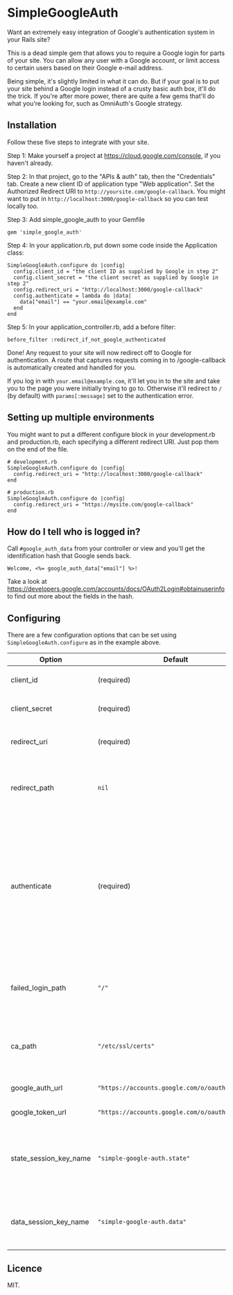 # SimpleGoogleAuth

Want an extremely easy integration of Google's authentication system in your Rails site?

This is a dead simple gem that allows you to require a Google login for parts of your site.
You can allow any user with a Google account, or limit access to certain users based on their
Google e-mail address.

Being simple, it's slightly limited in what it can do.  But if your goal is to put your site
behind a Google login instead of a crusty basic auth box, it'll do the trick. 
If you're after more power, there are quite a few gems that'll do what you're looking for,
such as OmniAuth's Google strategy.

## Installation

Follow these five steps to integrate with your site.

Step 1: Make yourself a project at https://cloud.google.com/console, if you haven't already.

Step 2: In that project, go to the "APIs & auth" tab, then the "Credentials" tab.  Create a new client ID of application type "Web application".  Set the Authorized Redirect URI to
`http://yoursite.com/google-callback`.  You might want to put in `http://localhost:3000/google-callback` so you can test locally too.

Step 3: Add simple_google_auth to your Gemfile

    gem 'simple_google_auth'

Step 4: In your application.rb, put down some code inside the Application class:

    SimpleGoogleAuth.configure do |config|
      config.client_id = "the client ID as supplied by Google in step 2"
      config.client_secret = "the client secret as supplied by Google in step 2"
      config.redirect_uri = "http://localhost:3000/google-callback"
      config.authenticate = lambda do |data|
        data["email"] == "your.email@example.com"
      end
    end

Step 5: In your application_controller.rb, add a before filter:

    before_filter :redirect_if_not_google_authenticated

Done!  Any request to your site will now redirect off to Google for authentication.
A route that captures requests coming in to /google-callback is automatically created and handled for you.

If you log in with `your.email@example.com`, it'll let you in to the site and take you to the page you were initially trying to go to.
Otherwise it'll redirect to `/` (by default) with `params[:message]` set to the authentication error.

## Setting up multiple environments

You might want to put a different configure block in your development.rb and production.rb, each specifying
a different redirect URI.  Just pop them on the end of the file.

    # development.rb
    SimpleGoogleAuth.configure do |config|
      config.redirect_uri = "http://localhost:3000/google-callback"
    end

    # production.rb
    SimpleGoogleAuth.configure do |config|
      config.redirect_uri = "https://mysite.com/google-callback"
    end


## How do I tell who is logged in?

Call `#google_auth_data` from your controller or view and you'll get the identification hash that Google sends back.

    Welcome, <%= google_auth_data["email"] %>!

Take a look at https://developers.google.com/accounts/docs/OAuth2Login#obtainuserinfo to find out more about the fields in the hash.

## Configuring

There are a few configuration options that can be set using `SimpleGoogleAuth.configure` as in the example above.

Option | Default | Description
--- | --- | ---
client_id | (required) | Client ID as provided by Google.
client_secret | (required) | Client secret as provided by Google.
redirect_uri | (required) | Where Google should redirect to after authentication.
redirect_path | `nil` | A route is created at this path.  If no path is specified, the path is taken from redirect_uri.
authenticate | (required) | A lambda that's run to determine whether the user should be accepted as valid or not.  Takes one argument, a hash of identification data as provided by Google.  Should return true on success, or false if the login should not proceed.
failed_login_path | `"/"` | Where to redirect to upon a failed login.  `params[:message]` will be set with the error that occurred.
ca_path | `"/etc/ssl/certs"` | A path or file of SSL certificates, used to check that we're really talking to the Google servers.
google_auth_url | `"https://accounts.google.com/o/oauth2/auth"` | Google's authentication URL.
google_token_url | `"https://accounts.google.com/o/oauth2/token"` | Google's token URL.
state_session_key_name | `"simple-google-auth.state"` | The name of the session variable used to store a random string used to prevent CSRF attacks during authentication.
data_session_key_name | `"simple-google-auth.data"` | The name of the session variable used to store identification data from Google.

## Licence

MIT.
